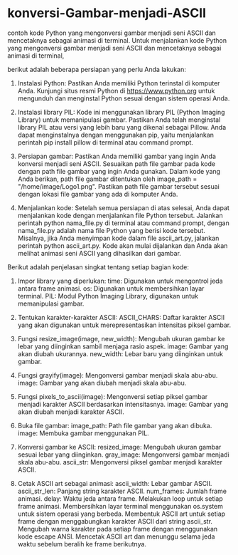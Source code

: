 # konversi-Gambar-menjadi-ASCII
contoh kode Python yang mengonversi gambar menjadi seni ASCII dan mencetaknya sebagai animasi di terminal. 
Untuk menjalankan kode Python yang mengonversi gambar menjadi seni ASCII dan mencetaknya sebagai animasi di terminal, 

berikut adalah beberapa persiapan yang perlu Anda lakukan:

1. Instalasi Python: Pastikan Anda memiliki Python terinstal di komputer Anda. Kunjungi situs resmi Python di https://www.python.org untuk mengunduh dan menginstal Python sesuai dengan sistem operasi Anda.

2. Instalasi library PIL: Kode ini menggunakan library PIL (Python Imaging Library) untuk memanipulasi gambar. Pastikan Anda telah menginstal library PIL atau versi yang lebih baru yang dikenal sebagai Pillow. Anda dapat menginstalnya dengan menggunakan pip, yaitu menjalankan perintah pip install pillow di terminal atau command prompt.

3. Persiapan gambar: Pastikan Anda memiliki gambar yang ingin Anda konversi menjadi seni ASCII. Sesuaikan path file gambar pada kode dengan path file gambar yang ingin Anda gunakan. Dalam kode yang Anda berikan, path file gambar ditentukan oleh image_path = "/home/image/Logo1.png". Pastikan path file gambar tersebut sesuai dengan lokasi file gambar yang ada di komputer Anda.

4. Menjalankan kode: Setelah semua persiapan di atas selesai, Anda dapat menjalankan kode dengan menjalankan file Python tersebut. Jalankan perintah python nama_file.py di terminal atau command prompt, dengan nama_file.py adalah nama file Python yang berisi kode tersebut. Misalnya, jika Anda menyimpan kode dalam file ascii_art.py, jalankan perintah python ascii_art.py. Kode akan mulai dijalankan dan Anda akan melihat animasi seni ASCII yang dihasilkan dari gambar.


Berikut adalah penjelasan singkat tentang setiap bagian kode:

1. Impor library yang diperlukan:
   time: Digunakan untuk mengontrol jeda antara frame animasi.
   os: Digunakan untuk membersihkan layar terminal.
   PIL: Modul Python Imaging Library, digunakan untuk memanipulasi gambar.
   
2. Tentukan karakter-karakter ASCII:
   ASCII_CHARS: Daftar karakter ASCII yang akan digunakan untuk merepresentasikan intensitas piksel gambar.
   
3. Fungsi resize_image(image, new_width): Mengubah ukuran gambar ke lebar yang diinginkan sambil menjaga rasio aspek.
   image: Gambar yang akan diubah ukurannya.
   new_width: Lebar baru yang diinginkan untuk gambar.
4. Fungsi grayify(image): Mengonversi gambar menjadi skala abu-abu.
   image: Gambar yang akan diubah menjadi skala abu-abu.

5. Fungsi pixels_to_ascii(image): Mengonversi setiap piksel gambar menjadi karakter ASCII berdasarkan intensitasnya.
   image: Gambar yang akan diubah menjadi karakter ASCII.
   
7. Buka file gambar:
   image_path: Path file gambar yang akan dibuka.
   image: Membuka gambar menggunakan PIL.
   
9. Konversi gambar ke ASCII:
   resized_image: Mengubah ukuran gambar sesuai lebar yang diinginkan.
   gray_image: Mengonversi gambar menjadi skala abu-abu.
   ascii_str: Mengonversi piksel gambar menjadi karakter ASCII.

10. Cetak ASCII art sebagai animasi:
   ascii_width: Lebar gambar ASCII.
   ascii_str_len: Panjang string karakter ASCII.
   num_frames: Jumlah frame animasi.
   delay: Waktu jeda antara frame.
   Melakukan loop untuk setiap frame animasi.
   Membersihkan layar terminal menggunakan os.system untuk sistem operasi yang berbeda.
   Membentuk ASCII art untuk setiap frame dengan menggabungkan karakter ASCII dari string ascii_str.
   Mengubah warna karakter pada setiap frame dengan menggunakan kode escape ANSI.
   Mencetak ASCII art dan menunggu selama jeda waktu sebelum beralih ke frame berikutnya.
